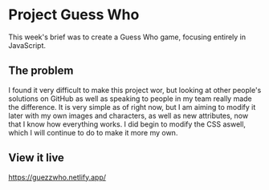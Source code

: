 # Project Guess Who

This week's brief was to create a Guess Who game, focusing entirely in JavaScript.

## The problem

I found it very difficult to make this project wor, but looking at other people's solutions on GitHub as well as speaking 
to people in my team really made the difference. It is very simple as of right now, but I am aiming to modify it later 
with my own images and characters, as well as new attributes, now that I know how everything works. I did begin to modify the CSS aswell, which I will continue to do to make it more my own. 


## View it live
https://guezzwho.netlify.app/

